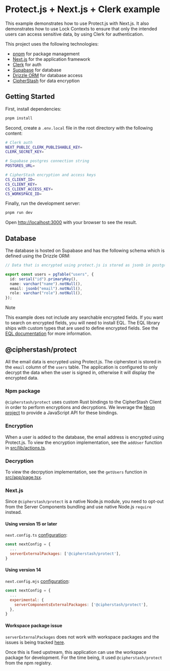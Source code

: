 # Protect.js + Next.js + Clerk example

This example demonstrates how to use Protect.js with Next.js. It also demonstrates how to use Lock Contexts to ensure that only the intended users can access sensitive data, by using Clerk for authentication.

This project uses the following technologies:

- [pnpm](https://pnpm.io) for package management
- [Next.js](https://nextjs.org) for the application framework
- [Clerk](https://clerk.com) for auth
- [Supabase](https://supabase.com) for database
- [Drizzle ORM](https://drizzle.org) for database access
- [CipherStash](https://cipherstash.com) for data encryption

## Getting Started

First, install dependencies:

```bash
pnpm install
```

Second, create a `.env.local` file in the root directory with the following content:

```bash
# Clerk auth
NEXT_PUBLIC_CLERK_PUBLISHABLE_KEY=
CLERK_SECRET_KEY=

# Supabase postgres connection string
POSTGRES_URL=

# CipherStash encryption and access keys
CS_CLIENT_ID=
CS_CLIENT_KEY=
CS_CLIENT_ACCESS_KEY=
CS_WORKSPACE_ID=
```

Finally, run the development server:

```bash
pnpm run dev
```

Open [http://localhost:3000](http://localhost:3000) with your browser to see the result.

## Database

The database is hosted on Supabase and has the following schema which is defined using the Drizzle ORM:

```ts
// Data that is encrypted using protect.js is stored as jsonb in postgres

export const users = pgTable("users", {
  id: serial("id").primaryKey(),
  name: varchar("name").notNull(),
  email: jsonb("email").notNull(),
  role: varchar("role").notNull(),
});
```

> [!NOTE]
> This example does not include any searchable encrypted fields.
> If you want to search on encrypted fields, you will need to install EQL.
> The EQL library ships with custom types that are used to define encrypted fields.
> See the [EQL documentation](https://github.com/cipherstash/encrypted-query-language) for more information.

## @cipherstash/protect

All the email data is encrypted using Protect.js.
The cipherstext is stored in the `email` column of the `users` table.
The application is configured to only decrypt the data when the user is signed in, otherwise it will display the encrypted data.

### Npm package

`@cipherstash/protect` uses custom Rust bindings to the CipherStash Client in order to perform encryptions and decryptions.
We leverage the [Neon project](https://neon-rs.dev/) to provide a JavaScript API for these bindings.

### Encryption

When a user is added to the database, the email address is encrypted using Protect.js.
To view the encryption implementation, see the `addUser` function in [src/lib/actions.ts](src/lib/actions.ts).

### Decryption

To view the decrpytion implementation, see the `getUsers` function in [src/app/page.tsx](src/app/page.tsx).

### Next.js

Since `@cipherstash/protect` is a native Node.js module, you need to opt-out from the Server Components bundling and use native Node.js `require` instead.

#### Using version 15 or later

`next.config.ts` [configuration](https://nextjs.org/docs/app/api-reference/config/next-config-js/serverExternalPackages):

```js
const nextConfig = {
  ...
  serverExternalPackages: ['@cipherstash/protect'],
}
```

#### Using version 14

`next.config.mjs` [configuration](https://nextjs.org/docs/14/app/api-reference/next-config-js/serverComponentsExternalPackages):

```js
const nextConfig = {
  ...
  experimental: {
    serverComponentsExternalPackages: ['@cipherstash/protect'],
  },
}
```

#### Workspace package issue

`serverExternalPackages` does not work with workspace packages and the issues is being tracked [here](https://github.com/vercel/next.js/issues/43433).

Once this is fixed upstream, this application can use the workspace package for development.
For the time being, it used `@cipherstash/protect` from the npm registry.